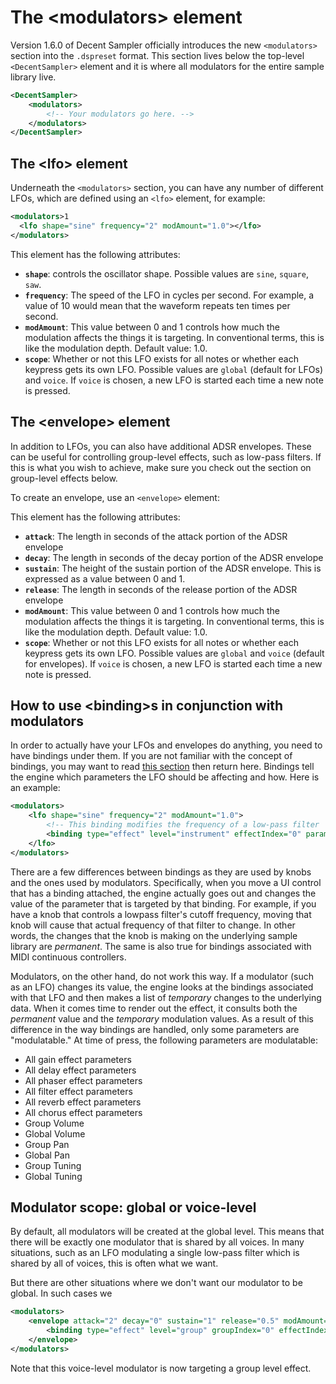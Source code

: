 The &lt;modulators&gt; element
==============================

Version 1.6.0 of Decent Sampler officially introduces the new `<modulators>` section into the `.dspreset` format. This section lives below the top-level `<DecentSampler>` element and it is where all modulators for the entire sample library live.

```xml
<DecentSampler>
    <modulators>
        <!-- Your modulators go here. -->
    </modulators>
</DecentSampler>
```

## The &lt;lfo&gt; element

Underneath the `<modulators>` section, you can have any number of different LFOs, which are defined using an `<lfo>` element, for example: 

```xml
<modulators>1
  <lfo shape="sine" frequency="2" modAmount="1.0"></lfo>
</modulators>
```

This element has the following attributes:

- **`shape`**: controls the oscillator shape. Possible values are `sine`, `square`, `saw`. 
- **`frequency`**: The speed of the LFO in cycles per second. For example, a value of 10 would mean that the waveform repeats ten times per second.
- **`modAmount`**: This value between 0 and 1 controls how much the  modulation affects the things it is targeting. In conventional terms, this is like the modulation depth. Default value: 1.0.
- **`scope`**: Whether or not this LFO exists for all notes or whether each keypress gets its own LFO. Possible values are `global` (default for LFOs) and `voice`. If `voice` is chosen, a new LFO is started each time a new note is pressed.

## The &lt;envelope&gt; element

In addition to LFOs, you can also have additional ADSR envelopes. These can be useful for controlling group-level effects, such as low-pass filters. If this is what you wish to achieve, make sure you check out the section on group-level effects below.

To create an envelope, use an `<envelope>` element:

This element has the following attributes:
- **`attack`**: The length in seconds of the attack portion of the ADSR envelope
- **`decay`**: The length in seconds of the decay portion of the ADSR envelope
- **`sustain`**: The height of the sustain portion of the ADSR envelope. This is expressed as a value between 0 and 1. 
- **`release`**: The length in seconds of the release portion of the ADSR envelope
- **`modAmount`**: This value between 0 and 1 controls how much the  modulation affects the things it is targeting. In conventional terms, this is like the modulation depth. Default value: 1.0.
- **`scope`**: Whether or not this LFO exists for all notes or whether each keypress gets its own LFO. Possible values are `global` and `voice` (default for envelopes). If `voice` is chosen, a new LFO is started each time a new note is pressed.

## How to use &lt;binding&gt;s in conjunction with modulators

In order to actually have your LFOs and envelopes do anything, you need to have bindings under them. If you are not familiar with the concept of bindings, you may want to read [this section](https://www.decentsamples.com/wp-content/uploads/2020/06/format-documentation.html#appendix-b-the-binding-element) then return here. Bindings tell the engine which parameters the LFO should be affecting and how. Here is an example:

```xml
<modulators>
    <lfo shape="sine" frequency="2" modAmount="1.0">
        <!-- This binding modifies the frequency of a low-pass filter  -->
        <binding type="effect" level="instrument" effectIndex="0" parameter="FX_FILTER_FREQUENCY" modBehavior="add" translation="linear" translationOutputMin="0" translationOutputMax="2000.0"  />
    </lfo>
</modulators>
```

There are a few differences between bindings as they are used by knobs and the ones used by modulators. Specifically, when you move a UI control that has a binding attached, the engine actually goes out and changes the value of the parameter that is targeted by that binding. For example, if you have a knob that controls a lowpass filter's cutoff frequency, moving that knob will cause that actual frequency of that filter to change. In other words, the changes that the knob is making on the underlying sample library are _permanent_. The same is also true for bindings associated with MIDI continuous controllers. 

Modulators, on the other hand, do not work this way. If a modulator (such as an LFO) changes its value, the engine looks at the bindings associated with that LFO and then makes a list of _temporary_ changes to the underlying data. When it comes time to render out the effect, it consults both the _permanent_ value and the _temporary_ modulation values. As a result of this difference in the way bindings are handled, only some parameters are "modulatable." At time of press, the following parameters are modulatable:

- All gain effect parameters
- All delay effect parameters
- All phaser effect parameters
- All filter effect parameters
- All reverb effect parameters
- All chorus effect parameters
- Group Volume
- Global Volume
- Group Pan
- Global Pan
- Group Tuning
- Global Tuning

## Modulator scope: global or voice-level

By default, all modulators will be created at the global level. This means that there will be exactly one modulator that is shared by all voices. In many situations, such as an LFO modulating a single low-pass filter which is shared by all of voices, this is often what we want. 

But there are other situations where we don't want our modulator to be global. In such cases we 

```xml
<modulators>
    <envelope attack="2" decay="0" sustain="1" release="0.5" modAmount="1.0">
        <binding type="effect" level="group" groupIndex="0" effectIndex="0" parameter="FX_FILTER_FREQUENCY" translation="linear" translationOutputMin="0" translationOutputMax="4000.0" modBehavior="add" />
    </envelope>
</modulators>
```

Note that this voice-level modulator is now targeting a group level effect.
